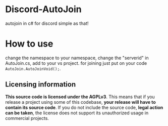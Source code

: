 # Discord-AutoJoin
autojoin in c# for discord simple as that!
# How to use
change the namespace to your namespace,
change the "serverid" in AutoJoin.cs, add to your vs project.
for joining just put on your code `AutoJoin.AutoJoinVoid();`.

## Licensing information
**This source code is licensed under the AGPLv3**. This means that if you release a project using some of this codebase, **your release will have to contain its source code**. If you do not include the source code, **legal action can be taken**, the license does not support its unauthorized usage in commercial projects.
